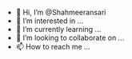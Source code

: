 - 👋 Hi, I’m @Shahmeeransari
- 👀 I’m interested in ...
- 🌱 I’m currently learning ...
- 💞️ I’m looking to collaborate on ...
- 📫 How to reach me ...

<!---
Shahmeeransari/Shahmeeransari is a ✨ special ✨ repository because its `README.md` (this file) appears on your GitHub profile.
You can click the Preview link to take a look at your changes.
--->
